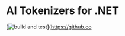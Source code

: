 # AI Tokenizers for .NET

[![build and test](https://github.com/superfastcharger/ai-tokenizers-dotnet/actions/workflows/build-and-test.yml/badge.svg)](https://github.co